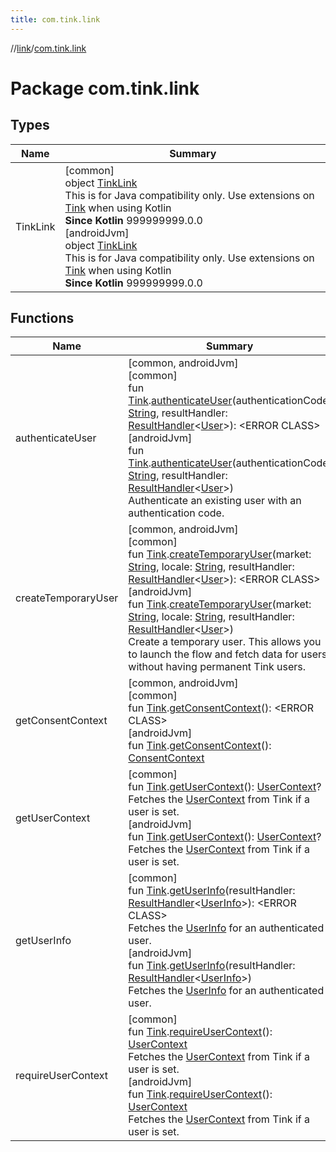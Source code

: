 ```yaml
---
title: com.tink.link
---
```

//[link](../../index.html)/[com.tink.link](index.html)



# Package com.tink.link



## Types


| Name | Summary |
|---|---|
| TinkLink | [common]<br>object [TinkLink]([common]-tink-link/index.html)<br>This is for Java compatibility only. Use extensions on [Tink](../com.tink.core/[common]-tink/index.html) when using Kotlin<br>**Since Kotlin** 999999999.0.0<br>[androidJvm]<br>object [TinkLink]([android-jvm]-tink-link/index.html)<br>This is for Java compatibility only. Use extensions on [Tink](../com.tink.core/[android-jvm]-tink/index.html) when using Kotlin<br>**Since Kotlin** 999999999.0.0 |


## Functions


| Name | Summary |
|---|---|
| authenticateUser | [common, androidJvm]<br>[common]<br>fun [Tink](../com.tink.core/[common]-tink/index.html).[authenticateUser]([common]authenticate-user.html)(authenticationCode: [String](https://kotlinlang.org/api/latest/jvm/stdlib/kotlin/-string/index.html), resultHandler: [ResultHandler](../com.tink.service.handler/[common]-result-handler/index.html)&lt;[User](../com.tink.model.user/[common]-user/index.html)&gt;): &lt;ERROR CLASS&gt;<br>[androidJvm]<br>fun [Tink](../com.tink.core/[android-jvm]-tink/index.html).[authenticateUser]([android-jvm]authenticate-user.html)(authenticationCode: [String](https://kotlinlang.org/api/latest/jvm/stdlib/kotlin/-string/index.html), resultHandler: [ResultHandler](../com.tink.service.handler/[android-jvm]-result-handler/index.html)&lt;[User](../com.tink.model.user/[android-jvm]-user/index.html)&gt;)<br>Authenticate an existing user with an authentication code. |
| createTemporaryUser | [common, androidJvm]<br>[common]<br>fun [Tink](../com.tink.core/[common]-tink/index.html).[createTemporaryUser]([common]create-temporary-user.html)(market: [String](https://kotlinlang.org/api/latest/jvm/stdlib/kotlin/-string/index.html), locale: [String](https://kotlinlang.org/api/latest/jvm/stdlib/kotlin/-string/index.html), resultHandler: [ResultHandler](../com.tink.service.handler/[common]-result-handler/index.html)&lt;[User](../com.tink.model.user/[common]-user/index.html)&gt;): &lt;ERROR CLASS&gt;<br>[androidJvm]<br>fun [Tink](../com.tink.core/[android-jvm]-tink/index.html).[createTemporaryUser]([android-jvm]create-temporary-user.html)(market: [String](https://kotlinlang.org/api/latest/jvm/stdlib/kotlin/-string/index.html), locale: [String](https://kotlinlang.org/api/latest/jvm/stdlib/kotlin/-string/index.html), resultHandler: [ResultHandler](../com.tink.service.handler/[android-jvm]-result-handler/index.html)&lt;[User](../com.tink.model.user/[android-jvm]-user/index.html)&gt;)<br>Create a temporary user. This allows you to launch the flow and fetch data for users without having permanent Tink users. |
| getConsentContext | [common, androidJvm]<br>[common]<br>fun [Tink](../com.tink.core/[common]-tink/index.html).[getConsentContext]([common]get-consent-context.html)(): &lt;ERROR CLASS&gt;<br>[androidJvm]<br>fun [Tink](../com.tink.core/[android-jvm]-tink/index.html).[getConsentContext]([android-jvm]get-consent-context.html)(): [ConsentContext](../com.tink.link.consent/[android-jvm]-consent-context/index.html) |
| getUserContext | [common]<br>fun [Tink](../com.tink.core/[common]-tink/index.html).[getUserContext]([common]get-user-context.html)(): [UserContext](../com.tink.link.core.user/[common]-user-context/index.html)?<br>Fetches the [UserContext](../com.tink.link.core.user/[common]-user-context/index.html) from Tink if a user is set.<br>[androidJvm]<br>fun [Tink](../com.tink.core/[android-jvm]-tink/index.html).[getUserContext]([android-jvm]get-user-context.html)(): [UserContext](../com.tink.link.core.user/[android-jvm]-user-context/index.html)?<br>Fetches the [UserContext](../com.tink.link.core.user/[android-jvm]-user-context/index.html) from Tink if a user is set. |
| getUserInfo | [common]<br>fun [Tink](../com.tink.core/[common]-tink/index.html).[getUserInfo]([common]get-user-info.html)(resultHandler: [ResultHandler](../com.tink.service.handler/[common]-result-handler/index.html)&lt;[UserInfo](../com.tink.model.user/[common]-user-info/index.html)&gt;): &lt;ERROR CLASS&gt;<br>Fetches the [UserInfo](../com.tink.model.user/[common]-user-info/index.html) for an authenticated user.<br>[androidJvm]<br>fun [Tink](../com.tink.core/[android-jvm]-tink/index.html).[getUserInfo]([android-jvm]get-user-info.html)(resultHandler: [ResultHandler](../com.tink.service.handler/[android-jvm]-result-handler/index.html)&lt;[UserInfo](../com.tink.model.user/[android-jvm]-user-info/index.html)&gt;)<br>Fetches the [UserInfo](../com.tink.model.user/[android-jvm]-user-info/index.html) for an authenticated user. |
| requireUserContext | [common]<br>fun [Tink](../com.tink.core/[common]-tink/index.html).[requireUserContext]([common]require-user-context.html)(): [UserContext](../com.tink.link.core.user/[common]-user-context/index.html)<br>Fetches the [UserContext](../com.tink.link.core.user/[common]-user-context/index.html) from Tink if a user is set.<br>[androidJvm]<br>fun [Tink](../com.tink.core/[android-jvm]-tink/index.html).[requireUserContext]([android-jvm]require-user-context.html)(): [UserContext](../com.tink.link.core.user/[android-jvm]-user-context/index.html)<br>Fetches the [UserContext](../com.tink.link.core.user/[android-jvm]-user-context/index.html) from Tink if a user is set. |

